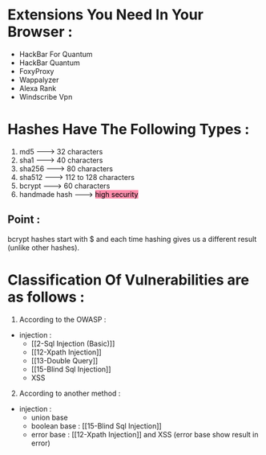 # Extensions You Need In Your Browser :
- HackBar For Quantum
- HackBar Quantum
- FoxyProxy
- Wappalyzer
- Alexa Rank
- Windscribe Vpn

# Hashes Have The Following Types :
1. md5 ---> 32 characters
2. sha1 ---> 40 characters
3. sha256 ---> 80 characters
4. sha512 ---> 112 to 128 characters
5. bcrypt ---> 60 characters
6. handmade hash ---> <mark style="background: #FF5582A6;">high security</mark> 

## Point :
bcrypt hashes start with $ and each time hashing gives us a different result
(unlike other hashes).

# Classification Of Vulnerabilities are as follows :
1. According to the OWASP :
- injection :
	- [[2-Sql Injection (Basic)]]
	- [[12-Xpath Injection]]
	- [[13-Double Query]]
	- [[15-Blind Sql Injection]]
	- XSS

2. According to another method :
- injection :
	- union base
	- boolean base : [[15-Blind Sql Injection]]
	- error base : [[12-Xpath Injection]] and XSS
	   (error base show result in error)
